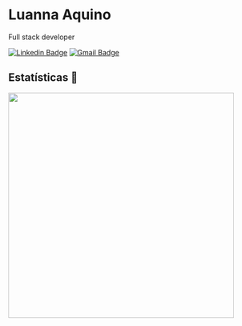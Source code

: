 # Luanna Aquino

Full stack developer

[![Linkedin Badge](https://img.shields.io/badge/-Luanna%20Aquino-6633cc?style=flat-square&logo=Linkedin&logoColor=white&link=https://www.linkedin.com/in/luanna-aquino/)](https://www.linkedin.com/in/luanna-aquino/) 
[![Gmail Badge](https://img.shields.io/badge/-luannaaquino24@gmail.com-6633cc?style=flat-square&logo=Gmail&logoColor=white&link=mailto:luannaaquino24@gmail.com)](mailto:luannaaquino24@gmail.com)

## Estatísticas :rocket:

<img align="left" width="450" src="https://github-readme-stats.vercel.app/api?username=Luannaaquino&show_icons=true&theme=cobalt&count_private=true&hide=stars,issues" />

<!--
**Luannaaquino/Luannaaquino** is a ✨ _special_ ✨ repository because its `README.md` (this file) appears on your GitHub profile.

Here are some ideas to get you started:
### Hi there 👋
- 🔭 I’m currently working on ...
- 🌱 I’m currently learning ...
- 👯 I’m looking to collaborate on ...
- 🤔 I’m looking for help with ...
- 💬 Ask me about ...
- 📫 How to reach me: ...
- 😄 Pronouns: ...
- ⚡ Fun fact: ...
-->
